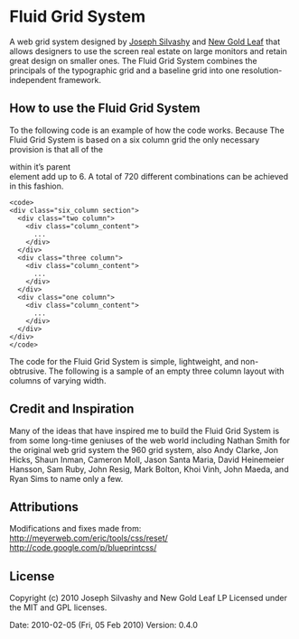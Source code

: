 # Fluid Grid System

A web grid system designed by [Joseph Silvashy](http://newgoldleaf.com/hello#joseph_silvashy "Joseph Silvashy") and [New Gold Leaf](http://newgoldleaf.com/ "New Gold Leaf") that allows designers to use the screen real estate on large monitors and retain great design on smaller ones. The Fluid Grid System combines the principals of the typographic grid and a baseline grid into one resolution-independent framework.

## How to use the Fluid Grid System
To the following code is an example of how the code works. Because The Fluid Grid System is based on a six column grid the only necessary provision is that all of the <div class="three column"> within it’s parent <div class="section"> element add up to 6. A total of 720 different combinations can be achieved in this fashion.

    <code>
    <div class="six_column section">
      <div class="two column">
        <div class="column_content">
          ...
        </div>
      </div>
      <div class="three column">
        <div class="column_content">
          ...
        </div>
      </div>
      <div class="one column">
        <div class="column_content">
          ...
        </div>
      </div>
    </div>
    </code>

The code for the Fluid Grid System is simple, lightweight, and non-obtrusive. The following is a sample of an empty three column layout with columns of varying width.

## Credit and Inspiration
Many of the ideas that have inspired me to build the Fluid Grid System is from some long-time geniuses of the web world including Nathan Smith for the original web grid system the 960 grid system, also Andy Clarke, Jon Hicks, Shaun Inman, Cameron Moll, Jason Santa Maria, David Heinemeier Hansson, Sam Ruby, John Resig, Mark Bolton, Khoi Vinh, John Maeda, and Ryan Sims to name only a few.

## Attributions
Modifications and fixes made from:
http://meyerweb.com/eric/tools/css/reset/
http://code.google.com/p/blueprintcss/

## License
Copyright (c) 2010 Joseph Silvashy and New Gold Leaf LP
Licensed under the MIT and GPL licenses.

Date: 2010-02-05 (Fri, 05 Feb 2010)
Version: 0.4.0

